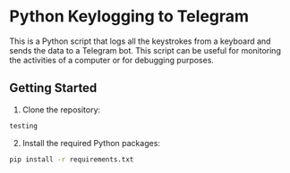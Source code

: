 # Python Keylogging to Telegram

This is a Python script that logs all the keystrokes from a keyboard and sends the data to a Telegram bot. This script can be useful for monitoring the activities of a computer or for debugging purposes.

## Getting Started

1. Clone the repository:

```sh
testing
```


2. Install the required Python packages:

```sh
pip install -r requirements.txt
```
